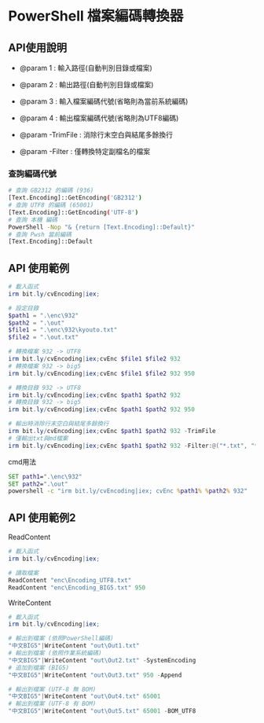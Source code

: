 PowerShell 檔案編碼轉換器
===

## API使用說明
- @param 1 : 輸入路徑(自動判別目錄或檔案)
- @param 2 : 輸出路徑(自動判別目錄或檔案)
- @param 3 : 輸入檔案編碼代號(省略則為當前系統編碼)
- @param 4 : 輸出檔案編碼代號(省略則為UTF8編碼)

- @param -TrimFile : 消除行末空白與結尾多餘換行
- @param -Filter   : 僅轉換特定副檔名的檔案

### 查詢編碼代號

```sh
# 查詢 GB2312 的編碼 (936)
[Text.Encoding]::GetEncoding('GB2312')
# 查詢 UTF8 的編碼 (65001)
[Text.Encoding]::GetEncoding('UTF-8')
# 查詢 本機 編碼
PowerShell -Nop "& {return [Text.Encoding]::Default}"
# 查詢 Pwsh 當前編碼
[Text.Encoding]::Default
```

## API 使用範例

``` ps1
# 載入函式
irm bit.ly/cvEncoding|iex; 

# 設定目錄
$path1 = ".\enc\932"
$path2 = ".\out"
$file1 = ".\enc\932\kyouto.txt"
$file2 = ".\out.txt"

# 轉換檔案 932 -> UTF8
irm bit.ly/cvEncoding|iex;cvEnc $file1 $file2 932
# 轉換檔案 932 -> big5
irm bit.ly/cvEncoding|iex;cvEnc $file1 $file2 932 950

# 轉換目錄 932 -> UTF8
irm bit.ly/cvEncoding|iex;cvEnc $path1 $path2 932
# 轉換目錄 932 -> big5
irm bit.ly/cvEncoding|iex;cvEnc $path1 $path2 932 950

# 輸出時消除行末空白與結尾多餘換行
irm bit.ly/cvEncoding|iex;cvEnc $path1 $path2 932 -TrimFile
# 僅輸出txt與md檔案
irm bit.ly/cvEncoding|iex;cvEnc $path1 $path2 932 -Filter:@("*.txt", "*.md")

```

cmd用法

```bat
SET path1=".\enc\932"
SET path2=".\out"
powershell -c "irm bit.ly/cvEncoding|iex; cvEnc %path1% %path2% 932"

```

## API 使用範例2
ReadContent
```ps1
# 載入函式
irm bit.ly/cvEncoding|iex; 

# 讀取檔案
ReadContent "enc\Encoding_UTF8.txt"
ReadContent "enc\Encoding_BIG5.txt" 950
```

WriteContent
```ps1
# 載入函式
irm bit.ly/cvEncoding|iex; 

# 輸出到檔案 (依照PowerShell編碼)
"中文BIG5"|WriteContent "out\Out1.txt"
# 輸出到檔案 (依照作業系統編碼)
"中文BIG5"|WriteContent "out\Out2.txt" -SystemEncoding
# 追加到檔案 (BIG5)
"中文BIG5"|WriteContent "out\Out3.txt" 950 -Append

# 輸出到檔案 (UTF-8 無 BOM)
"中文BIG5"|WriteContent "out\Out4.txt" 65001
# 輸出到檔案 (UTF-8 有 BOM)
"中文BIG5"|WriteContent "out\Out5.txt" 65001 -BOM_UTF8
```

